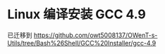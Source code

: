 Linux 编译安装 GCC 4.9
======
已迁移到 https://github.com/owt5008137/OWenT-s-Utils/tree/Bash%26Shell/GCC%20Installer/gcc-4.9
